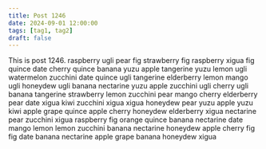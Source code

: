 ```yaml
---
title: Post 1246
date: 2024-09-01 12:00:00
tags: [tag1, tag2]
draft: false
---
```

This is post 1246.
raspberry
ugli
pear
fig
strawberry
fig
raspberry
xigua
fig
quince
date
cherry
quince
banana
yuzu
apple
tangerine
yuzu
lemon
ugli
watermelon
zucchini
date
quince
ugli
tangerine
elderberry
lemon
mango
ugli
honeydew
ugli
banana
nectarine
yuzu
apple
zucchini
ugli
cherry
ugli
banana
tangerine
strawberry
lemon
zucchini
pear
mango
cherry
elderberry
pear
date
xigua
kiwi
zucchini
xigua
xigua
honeydew
pear
yuzu
apple
yuzu
kiwi
apple
grape
quince
apple
cherry
honeydew
elderberry
xigua
nectarine
pear
zucchini
xigua
raspberry
fig
orange
quince
banana
nectarine
date
mango
lemon
lemon
zucchini
banana
nectarine
honeydew
apple
cherry
fig
fig
date
banana
nectarine
apple
grape
banana
honeydew
xigua
